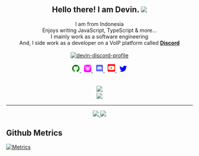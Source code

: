 <h2 align="center">
    Hello there! I am <strong>Devin</strong>. <img src="https://raw.githubusercontent.com/MartinHeinz/MartinHeinz/master/wave.gif" width="40px">
</h2>
<p align="center">
    I am from Indonesia
<br>
    Enjoys writing JavaScript, TypeScript & more...
<br>
    I mainly work as a software engineering
<br>
    And, I side work as a developer on a VoIP platform called <strong> <a href="https://discord.com">Discord</a></strong>
<br>
<br>
    <a href="https://discord.com/users/561170896480501790">
        <img src="https://discord.c99.nl/widget/theme-3/561170896480501790.png" alt="devin-discord-profile"/>
    </a>
</p>
<p align="center">
    <a href="https://github.com/DevinOfficial/">
        <img src="./assets/icons/other/github-solid.svg/" width="20px" />
    </a>
    &nbsp;
    <a href="https://instagram.com/ofc_devin">
        <img src="./assets/icons/other/instagram-solid.svg/" width="20px" />
    </a>
    &nbsp;
    <a href="https://discord.com/users/561170896480501790">
        <img src="./assets/icons/other/discord-solid.svg/" width="20px" />
    </a>
    &nbsp;
    <a href="https://youtube.com/">
        <img src="./assets/icons/other/youtube-solid.svg/" width="20px" />
    </a>
    &nbsp;
    <a href="https://twitter.com/">
        <img src="./assets/icons/other/twitter-solid.svg/" width="20px" />
    </a>
<br>
<br>
<br>
    <a href="https://github.com/DevinOfficial/">
        <img src="https://komarev.com/ghpvc/?username=DevinOfficial&color=5865F2" />
    </a> 
<br>
    <a href="https://github.com/DevinOfficial/">
        <img src="https://github-readme-streak-stats.herokuapp.com?user=DevinOfficial&hide_border=true&background=0D1117&currStreakLabel=FFFFFF&sideLabels=FFFFFF&currStreakNum=FFFFFF&dates=FFFFFF&sideNums=FFFFFF&fire=5865F2&ring=gold&stroke=FFFFFFFF)](https://git.io/streak-stats" />
    </a>
<!-- <br>
<br>
   <!-- <a>
        <code>Powered by Devin#3583. Made with ❤️</code>
    </a> -->
</p>
<hr/>

<p align="center">
    <a href="https://github.com/DevinOfficial/">
        <img src="https://github-readme-stats.vercel.app/api?username=DevinOfficial&show_icons=true&theme=tokyonight" />
        <img src="https://github-readme-stats.vercel.app/api/top-langs/?username=DevinOfficial&layout=compact&langs_count=6&theme=tokyonight" height=199 />
    </a>
</p>

## Github Metrics

[![Metrics](https://metrics.lecoq.io/DevinOfficial?template=classic&languages=1&languages.limit=8&languages.sections=most-used&languages.colors=github&languages.threshold=0%25&languages.indepth=false&languages.categories=markup%2C%20programming&languages.recent.categories=markup%2C%20programming&languages.recent.load=300&languages.recent.days=14&config.timezone=Asia%2FJakarta)](https://github.com/DevinOfficial)
<!-- UP -->
